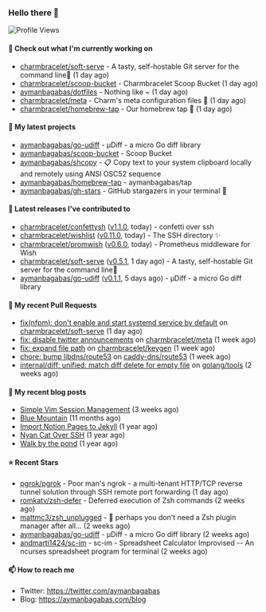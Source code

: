 ### Hello there 👋

![Profile Views](https://komarev.com/ghpvc/?username=aymanbagabas&label=PROFILE+VIEWS)

#### 👷 Check out what I'm currently working on

- [charmbracelet/soft-serve](https://github.com/charmbracelet/soft-serve) - A tasty, self-hostable Git server for the command line🍦 (1 day ago)
- [charmbracelet/scoop-bucket](https://github.com/charmbracelet/scoop-bucket) - Charmbracelet Scoop Bucket (1 day ago)
- [aymanbagabas/dotfiles](https://github.com/aymanbagabas/dotfiles) - Nothing like ~ (1 day ago)
- [charmbracelet/meta](https://github.com/charmbracelet/meta) - Charm&#39;s meta configuration files 🫥 (1 day ago)
- [charmbracelet/homebrew-tap](https://github.com/charmbracelet/homebrew-tap) - Our homebrew tap 🍺 (1 day ago)

#### 🌱 My latest projects

- [aymanbagabas/go-udiff](https://github.com/aymanbagabas/go-udiff) - µDiff - a micro Go diff library
- [aymanbagabas/scoop-bucket](https://github.com/aymanbagabas/scoop-bucket) - Scoop Bucket
- [aymanbagabas/shcopy](https://github.com/aymanbagabas/shcopy) - 📋 Copy text to your system clipboard locally and remotely using ANSI OSC52 sequence
- [aymanbagabas/homebrew-tap](https://github.com/aymanbagabas/homebrew-tap) - aymanbagabas/tap
- [aymanbagabas/gh-stars](https://github.com/aymanbagabas/gh-stars) - GitHub stargazers in your terminal 🌟

#### 🔭 Latest releases I've contributed to

- [charmbracelet/confettysh](https://github.com/charmbracelet/confettysh) ([v1.1.0](https://github.com/charmbracelet/confettysh/releases/tag/v1.1.0), today) - confetti over ssh
- [charmbracelet/wishlist](https://github.com/charmbracelet/wishlist) ([v0.11.0](https://github.com/charmbracelet/wishlist/releases/tag/v0.11.0), today) - The SSH directory ✨
- [charmbracelet/promwish](https://github.com/charmbracelet/promwish) ([v0.6.0](https://github.com/charmbracelet/promwish/releases/tag/v0.6.0), today) - Prometheus middleware for Wish
- [charmbracelet/soft-serve](https://github.com/charmbracelet/soft-serve) ([v0.5.1](https://github.com/charmbracelet/soft-serve/releases/tag/v0.5.1), 1 day ago) - A tasty, self-hostable Git server for the command line🍦
- [aymanbagabas/go-udiff](https://github.com/aymanbagabas/go-udiff) ([v0.1.1](https://github.com/aymanbagabas/go-udiff/releases/tag/v0.1.1), 5 days ago) - µDiff - a micro Go diff library

#### 🔨 My recent Pull Requests

- [fix(nfpm): don&#39;t enable and start systemd service by default](https://github.com/charmbracelet/soft-serve/pull/258) on [charmbracelet/soft-serve](https://github.com/charmbracelet/soft-serve) (1 day ago)
- [fix: disable twitter announcements](https://github.com/charmbracelet/meta/pull/82) on [charmbracelet/meta](https://github.com/charmbracelet/meta) (1 week ago)
- [fix: expand file path](https://github.com/charmbracelet/keygen/pull/11) on [charmbracelet/keygen](https://github.com/charmbracelet/keygen) (1 week ago)
- [chore: bump libdns/route53](https://github.com/caddy-dns/route53/pull/34) on [caddy-dns/route53](https://github.com/caddy-dns/route53) (1 week ago)
- [internal/diff: unified: match diff delete for empty file](https://github.com/golang/tools/pull/436) on [golang/tools](https://github.com/golang/tools) (2 weeks ago)

#### 📜 My recent blog posts

- [Simple Vim Session Management](https://aymanbagabas.com/blog/2023/04/13/simple-vim-session-management.html) (3 weeks ago)
- [Blue Mountain](https://aymanbagabas.com/blog/2022/06/02/blue-mountain.html) (11 months ago)
- [Import Notion Pages to Jekyll](https://aymanbagabas.com/blog/2022/03/29/import-notion-pages-to-jekyll.html) (1 year ago)
- [Nyan Cat Over SSH](https://aymanbagabas.com/blog/2022/03/25/nyan-cat-over-ssh.html) (1 year ago)
- [Walk by the pond](https://aymanbagabas.com/blog/2022/03/10/walk-by-the-pond.html) (1 year ago)

#### ⭐ Recent Stars

- [pgrok/pgrok](https://github.com/pgrok/pgrok) - Poor man&#39;s ngrok - a multi-tenant HTTP/TCP reverse tunnel solution through SSH remote port forwarding (1 day ago)
- [romkatv/zsh-defer](https://github.com/romkatv/zsh-defer) - Deferred execution of Zsh commands (2 weeks ago)
- [mattmc3/zsh_unplugged](https://github.com/mattmc3/zsh_unplugged) -  🤔 perhaps you don&#39;t need a Zsh plugin manager after all... (2 weeks ago)
- [aymanbagabas/go-udiff](https://github.com/aymanbagabas/go-udiff) - µDiff - a micro Go diff library (2 weeks ago)
- [andmarti1424/sc-im](https://github.com/andmarti1424/sc-im) - sc-im - Spreadsheet Calculator Improvised -- An ncurses spreadsheet program for terminal (2 weeks ago)

#### 📫 How to reach me

- Twitter: https://twitter.com/aymanbagabas
- Blog: https://aymanbagabas.com/blog

